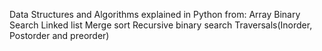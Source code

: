Data Structures and Algorithms explained in Python from:
Array
Binary Search
Linked list 
Merge sort 
Recursive binary search
Traversals(Inorder, Postorder and preorder)
